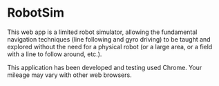# RobotSim

This web app is a limited robot simulator, allowing the fundamental navigation
techniques (line following and gyro driving) to be taught and explored without
the need for a physical robot (or a large area, or a field with a line to
follow around, etc.).

This application has been developed and testing used Chrome.  Your mileage may
vary with other web browsers.